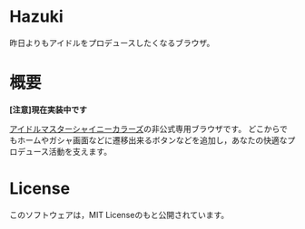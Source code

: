 # Hazuki

昨日よりもアイドルをプロデュースしたくなるブラウザ。

# 概要

**[注意]現在実装中です**

[アイドルマスターシャイニーカラーズ](https://shinycolors.enza.fun/)の非公式専用ブラウザです。
どこからでもホームやガシャ画面などに遷移出来るボタンなどを追加し，あなたの快適なプロデュース活動を支えます。

# License

このソフトウェアは，MIT Licenseのもと公開されています。
